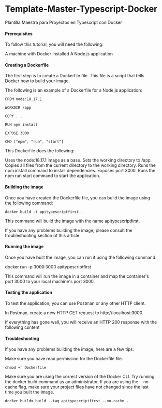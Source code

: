 # Template-Master-Typescript-Docker
Plantilla Maestra para Proyectos en Typescript con Docker

#### Prerequisites

To follow this tutorial, you will need the following:

A machine with Docker installed
A Node.js application

#### Creating a Dockerfile

The first step is to create a Dockerfile file. This file is a script that tells Docker how to build your image.

The following is an example of a Dockerfile for a Node.js application:


    FROM node:18.17.1

    WORKDIR /app

    COPY . .

    RUN npm install

    EXPOSE 3000

    CMD ["npm", "run", "start"]


This Dockerfile does the following:

Uses the node:18.17.1 image as a base.
Sets the working directory to /app.
Copies all files from the current directory to the working directory.
Runs the npm install command to install dependencies.
Exposes port 3000.
Runs the npm run start command to start the application.

#### Building the image

Once you have created the Dockerfile file, you can build the image using the following command:

    docker build -t apitypescriptfirst .

This command will build the image with the name apitypescriptfirst.

If you have any problems building the image, please consult the troubleshooting section of this article.


#### Running the image

Once you have built the image, you can run it using the following command:

docker run -p 3000:3000 apitypescriptfirst

This command will run the image in a container and map the container's port 3000 to your local machine's port 3000.


#### Testing the application

To test the application, you can use Postman or any other HTTP client.

In Postman, create a new HTTP GET request to http://localhost:3000.

If everything has gone well, you will receive an HTTP 200 response with the following content


#### Troubleshooting

If you have any problems building the image, here are a few tips:

Make sure you have read permission for the Dockerfile file.

    chmod +r Dockerfile

Make sure you are using the correct version of the Docker CLI.
Try running the docker build command as an administrator.
If you are using the --no-cache flag, make sure your project files have not changed since the last time you built the image.

    docker buildx build --tag apitypescriptfirst --no-cache .
